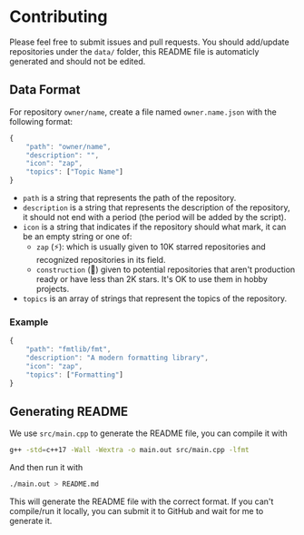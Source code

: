 # Contributing

Please feel free to submit issues and pull requests. You should add/update repositories under the `data/` folder, this README file is automaticly generated and should not be edited.

## Data Format

For repository `owner/name`, create a file named `owner.name.json` with the following format:

```js
{
	"path": "owner/name",
	"description": "",
	"icon": "zap",
	"topics": ["Topic Name"]
}
```

- `path` is a string that represents the path of the repository.
- `description` is a string that represents the description of the repository, it should not end with a period (the period will be added by the script).
- `icon` is a string that indicates if the repository should what mark, it can be an empty string or one of:
	- `zap` (:zap:): which is usually given to 10K starred repositories and recognized repositories in its field.
	- `construction` (:construction:) given to potential repositories that aren't production ready or have less than 2K stars. It's OK to use them in hobby projects.
- `topics` is an array of strings that represent the topics of the repository.

### Example

```js
{
	"path": "fmtlib/fmt",
	"description": "A modern formatting library",
    "icon": "zap",
	"topics": ["Formatting"]
}
```

## Generating README

We use `src/main.cpp` to generate the README file, you can compile it with

```bash
g++ -std=c++17 -Wall -Wextra -o main.out src/main.cpp -lfmt
```

And then run it with

```bash
./main.out > README.md
```

This will generate the README file with the correct format. If you can't compile/run it locally, you can submit it to GitHub and wait for me to generate it.

